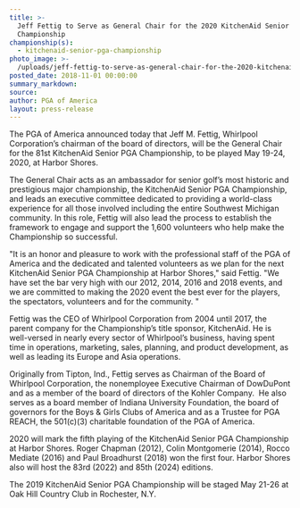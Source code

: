 ```yaml
---
title: >-
  Jeff Fettig to Serve as General Chair for the 2020 KitchenAid Senior PGA
  Championship
championship(s):
  - kitchenaid-senior-pga-championship
photo_image: >-
  /uploads/jeff-fettig-to-serve-as-general-chair-for-the-2020-kitchenaid-senior-pga-championship.jpg
posted_date: 2018-11-01 00:00:00
summary_markdown:
source:
author: PGA of America
layout: press-release
---
```


The PGA of America announced today that Jeff M. Fettig, Whirlpool Corporation’s chairman of the board of directors, will be the General Chair for the 81st KitchenAid Senior PGA Championship, to be played May 19-24, 2020, at Harbor Shores.

The General Chair acts as an ambassador for senior golf’s most historic and prestigious major championship, the KitchenAid Senior PGA Championship, and leads an executive committee dedicated to providing a world-class experience for all those involved including the entire Southwest Michigan community. In this role, Fettig will also lead the process to establish the framework to engage and support the 1,600 volunteers who help make the Championship so successful.

"It is an honor and pleasure to work with the professional staff of the PGA of America and the dedicated and talented volunteers as we plan for the next KitchenAid Senior PGA Championship at Harbor Shores," said Fettig. "We have set the bar very high with our 2012, 2014, 2016 and 2018 events, and we are committed to making the 2020 event the best ever for the players, the spectators, volunteers and for the community. "

Fettig was the CEO of Whirlpool Corporation from 2004 until 2017, the parent company for the Championship’s title sponsor, KitchenAid. He is well-versed in nearly every sector of Whirlpool’s business, having spent time in operations, marketing, sales, planning, and product development, as well as leading its Europe and Asia operations.

Originally from Tipton, Ind., Fettig serves as Chairman of the Board of Whirlpool Corporation, the nonemployee Executive Chairman of DowDuPont and as a member of the board of directors of the Kohler Company. &nbsp;He also serves as a board member of Indiana University Foundation, the board of governors for the Boys & Girls Clubs of America and as a Trustee for PGA REACH, the 501(c)(3) charitable foundation of the PGA of America.

2020 will mark the fifth playing of the KitchenAid Senior PGA Championship at Harbor Shores. Roger Chapman (2012), Colin Montgomerie (2014), Rocco Mediate (2016) and Paul Broadhurst (2018) won the first four. Harbor Shores also will host the 83rd (2022) and 85th (2024) editions.

The 2019 KitchenAid Senior PGA Championship will be staged May 21-26 at Oak Hill Country Club in Rochester, N.Y.